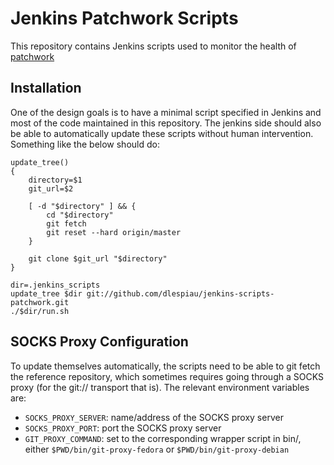 Jenkins Patchwork Scripts
=========================

This repository contains Jenkins scripts used to monitor the health of
[patchwork](http://jk.ozlabs.org/projects/patchwork/)


Installation
------------

One of the design goals is to have a minimal script specified in Jenkins and
most of the code maintained in this repository. The jenkins side should also be
able to automatically update these scripts without human intervention.
Something like the below should do:

```shell
update_tree()
{
	directory=$1
	git_url=$2

	[ -d "$directory" ] && {
		cd "$directory"
		git fetch
		git reset --hard origin/master
	}

	git clone $git_url "$directory"
}

dir=.jenkins_scripts
update_tree $dir git://github.com/dlespiau/jenkins-scripts-patchwork.git
./$dir/run.sh

```

SOCKS Proxy Configuration
-------------------------

To update themselves automatically, the scripts need to be able to git fetch
the reference repository, which sometimes requires going through a SOCKS proxy
(for the git:// transport that is). The relevant environment variables are:

  * `SOCKS_PROXY_SERVER`: name/address of the SOCKS proxy server
  * `SOCKS_PROXY_PORT`: port the SOCKS proxy server
  * `GIT_PROXY_COMMAND`: set to the corresponding wrapper script in bin/,
    either `$PWD/bin/git-proxy-fedora` or `$PWD/bin/git-proxy-debian`
